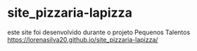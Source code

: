 # site_pizzaria-lapizza
 este site foi desenvolvido durante o projeto Pequenos Talentos
 https://lorenasilva20.github.io/site_pizzaria-lapizza/
